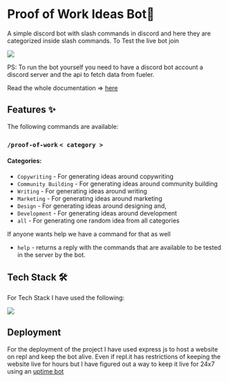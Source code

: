 # Proof of Work Ideas Bot🤖

A simple discord bot with slash commands in discord and here they are categorized inside slash commands. To Test the live bot join

<a href = "https://discord.gg/eWhSSjwVw3"><img src="https://static.wikia.nocookie.net/hololive-fanfiction/images/d/dd/Discord.png/revision/latest?cb=20211021172039"></a>

PS: To run the bot yourself you need to have a discord bot account a discord server and the api to fetch data from fueler.

Read the whole documentation => <a href="https://famentech.hashnode.dev/i-made-a-discord-bot-in-4days"> here </a>


## Features ✨
The following commands are available:
### `/proof-of-work` `< category >`

#### Categories:

- `Copywriting` - For generating ideas around copywriting
- `Community Building` - For generating ideas around community building
- `Writing` - For generating ideas around writing
- `Marketing` - For generating ideas around marketing
- `Design` - For generating ideas around designing and,
- `Development` - For generating ideas around development
- `all` - For generating one random idea from all categories

If anyone wants help we have a command for that as well

- `help` - returns a reply with the commands that are available to be tested in the server by the bot.

## Tech Stack 🛠️

For Tech Stack I have used the following:

<img src="https://cdn.hashnode.com/res/hashnode/image/upload/v1660478380880/JFsL9zn-q.png">



## Deployment

For the deployment of the project I have used express js to host a website on repl and keep the bot alive. Even if repl.it has restrictions of keeping the website live for hours but I have figured out a way to keep it live for 24x7 using an [uptime bot](https://uptimerobot.com/)
